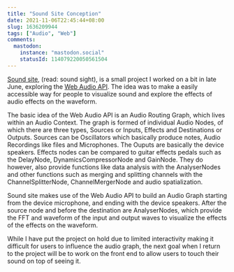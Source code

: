 ```yaml
---
title: "Sound Site Conception"
date: 2021-11-06T22:45:44+08:00
slug: 1636209944
tags: ["Audio", "Web"]
comments:
  mastodon:
    instance: "mastodon.social"
    statusId: 114079220050561504
---
```


[Sound site](https://github.com/Yi-Jiahe/soundsite), (read: sound sight), is a small project I worked on a bit in late June, exploring the [Web Audio API](https://developer.mozilla.org/en-US/docs/Web/API/Web_Audio_API). The idea was to make a easily accessible way for people to visualize sound and explore the effects of audio effects on the waveform.

The basic idea of the Web Audio API is an Audio Routing Graph, which lives within an Audio Context. The graph is formed of individual Audio Nodes, of which there are three types, Sources or Inputs, Effects and Destinations or Outputs. Sources can be Oscillators which basically produce notes, Audio Recordings like files and Microphones. The Ouputs are basically the device speakers. Effects nodes can be compared to guitar effects pedals such as the DelayNode, DynamicsCompressorNode and GainNode. They do however, also provide functions like data analysis with the AnalyserNodes and other functions such as merging and splitting channels with the ChannelSplitterNode, ChannelMergerNode and audio spatialization.

Sound site makes use of the Web Audio API to build an Audio Graph starting from the device microphone, and ending with the device speakers. After the source node and before the destination are AnalyserNodes, which provide the FFT and waveform of the input and output waves to visualize the effects of the effects on the waveform.

While I have put the project on hold due to limited interactivity making it difficult for users to influence the audio graph, the next goal when I return to the project will be to work on the front end to allow users to touch their sound on top of seeing it.
